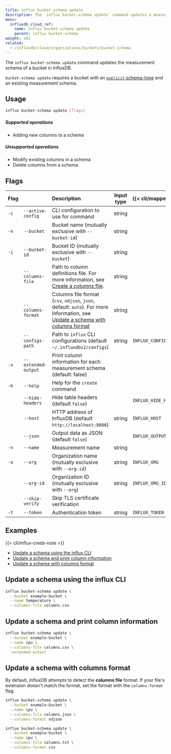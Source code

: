 ```yaml
---
title: influx bucket-schema update
description: The `influx bucket-schema update` command updates a measurement schema for an InfluxDB bucket.
menu:
  influxdb_cloud_ref:
    name: influx bucket-schema update
    parent: influx bucket-schema
weight: 201
related:
  - /influxdb/cloud/organizations/buckets/bucket-schema
---
```


The `influx bucket-schema update` command updates the measurement schema of a
bucket in InfluxDB.

`bucket-schema update` requires a bucket with an [`explicit` schema-type](/influxdb/v2.0/reference/cli/influx/bucket/create/#create-a-bucket-with-custom-bucket-schema)
and an existing measurement schema.

## Usage

```sh
influx bucket-schema update [flags]
```

##### Supported operations
- Adding new columns to a schema

##### Unsupported operations
- Modify existing columns in a schema
- Delete columns from a schema

## Flags

| Flag |                     | Description                                                           | Input type | {{< cli/mapped >}}    |
| :--- | :------------------ | :-------------------------------------------------------------------- | :--------: | :-------------------- |
| `-c` | `--active-config`   | CLI configuration to use for command                                  |   string   |                       |
| `-n` | `--bucket`          | Bucket name (mutually exclusive with `--bucket-id`)                   |   string   |                       |
| `-i` | `--bucket-id`       | Bucket ID (mutually exclusive with `--bucket`)                        |   string   |                       |
|      | `--columns-file`    | Path to column definitions file. For more information, see [Create a columns file](/influxdb/cloud/reference/cli/influx/bucket-schema/create/#create-a-columns-file).                                                        |   string   |                       |
|      | `--columns-format`  | Columns file format (`csv`, `ndjson`, `json`, default: `auto`). For more information, see [Update a schema with columns format](#update-a-schema-with-columns-format)        |   string   |                       |
|      | `--configs-path`    | Path to `influx` CLI configurations (default `~/.influxdbv2/configs`) |   string   | `INFLUX_CONFIGS_PATH` |
| `-x` | `--extended-output` | Print column information for each measurement schema (default: false)        |            |                       |
| `-h` | `--help`            | Help for the `create` command                                         |            |                       |
|      | `--hide-headers`    | Hide table headers (default `false`)                                  |            | `INFLUX_HIDE_HEADERS` |
|      | `--host`            | HTTP address of InfluxDB (default `http://localhost:8086`)            |   string   | `INFLUX_HOST`         |
|      | `--json`            | Output data as JSON (default `false`)                                 |            | `INFLUX_OUTPUT_JSON`  |
| `-n` | `--name`            | Measurement name                                                      |   string   |                       |
| `-o` | `--org`             | Organization name (mutually exclusive with `--org-id`)                |   string   | `INFLUX_ORG`          |
|      | `--org-id`          | Organization ID (mutually exclusive with `--org`)                     |   string   | `INFLUX_ORG_ID`       |
|      | `--skip-verify`     | Skip TLS certificate verification                                     |            |                       |
| `-t` | `--token`           | Authentication token                                                  |   string   | `INFLUX_TOKEN`        |

## Examples

{{< cli/influx-creds-note >}}

- [Update a schema using the influx CLI](#update-a-schema-using-the-influx-cli)
- [Update a schema and print column information](#update-a-schema-and-print-column-information)
- [Update a schema with columns format](#update-a-schema-specifying-the-columns-format)

## Update a schema using the influx CLI

```sh
influx bucket-schema update \
  --bucket example-bucket \
  --name temperature \
  --columns-file columns.csv
```

## Update a schema and print column information
```sh
influx bucket-schema update \
  --bucket example-bucket \
  --name cpu \
  --columns-file columns.csv \
  -extended-output
```

## Update a schema with columns format

By default, InfluxDB attempts to detect the **columns file** format.
If your file's extension doesn't match the format, set the format with the `columns-format` flag.

```sh
influx bucket-schema update \
  --bucket example-bucket \
  --name cpu \
  --columns-file columns.json \
  --columns-format ndjson
```

```sh
influx bucket-schema update \
  --bucket example-bucket \
  --name cpu \
  --columns-file columns.txt \
  --columns-format csv
```
